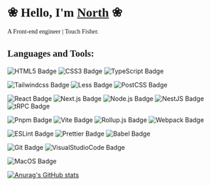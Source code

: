 # &#10048; <span style="font-family:Trebuchet MS;">Hello, I'm [North][homepage-link]</span> &#10048;

<p style="font-family:Georgia;">A Front-end engineer | Touch Fisher.</p>

## <span style="font-family:Trebuchet MS;">Languages and Tools:</span>

![HTML5 Badge][html5-badge]
![CSS3 Badge][css3-badge]
![TypeScript Badge][typescript-badge]

![Tailwindcss Badge][tailwindcss-badge]
![Less Badge][Less-badge]
![PostCSS Badge][postcss-badge]

![React Badge][react-badge]
![Next.js Badge][next.js-badge]
![Node.js Badge][node.js-badge]
![NestJS Badge][NestJS-badge]
![tRPC Badge][tRPC-badge]

![Pnpm Badge][pnpm-badge]
![Vite Badge][vite-badge]
![Rollup.js Badge][rollup.js-badge]
![Webpack Badge][webpack-badge]

![ESLint Badge][eslint-badge]
![Prettier Badge][prettier-badge]
![Babel Badge][babel-badge]

![Git Badge][git-badge]
![VisualStudioCode Badge][visualstudiocode-badge]

<!-- ![InVision Badge][InVision-Badge] -->

![MacOS Badge][macos-badge]

<!-- #region Links -->

[github-link]: https://github.com/Xiaobei-QuQ "GitHub Link"

<!-- #region Site Badges -->

[github-badge]: https://img.shields.io/badge/-@Xiaobei-QuQ-%23181717?style=flat-square&logo=github&logoColor=white "GitHub Badge"
[homepage-link]: https://north-blog.vercel.app/ "Homepage Link"
[npm-badge]: https://img.shields.io/badge/-@Garfield_Lee-%23CB3837?style=flat-square&logo=npm&logoColor=white "NPM Badge"

<!-- #endregion Site Badges -->

<!-- #region Tool Badges -->

[html5-badge]: https://img.shields.io/badge/-HTML5-%23E34F26?style=flat-square&logo=html5&logoColor=white "HTML5 Badge"
[css3-badge]: https://img.shields.io/badge/-CSS3-%231572B6?style=flat-square&logo=css3&logoColor=white "CSS3 Badge"
[typescript-badge]: https://img.shields.io/badge/-TypeScript-%23007ACC?style=flat-square&logo=typescript&logoColor=white "TypeScript Badge"
[git-badge]: https://img.shields.io/badge/-Git-%23F05032?style=flat-square&logo=git&logoColor=white "Git Badge"
[tailwindcss-badge]: https://img.shields.io/badge/-Tailwindcss-%2337bdf8?style=flat-square&logo=Tailwindcss&logoColor=white "Tailwindcss Badge"
[sass-badge]: https://img.shields.io/badge/-Sass-%23CC6699?style=flat-square&logo=sass&logoColor=white "Sass Badge"
[less-badge]: https://img.shields.io/badge/-Less-%2320416c?style=flat-square&logo=less&logoColor=white "Less Badge"
[jest-badge]: https://img.shields.io/badge/-Jest-%23C21325?style=flat-square&logo=jest&logoColor=white "Jest Badge"
[yarn-badge]: https://img.shields.io/badge/-Yarn-%232C8EBB?style=flat-square&logo=yarn&logoColor=white "Yarn Badge"
[pnpm-badge]: https://img.shields.io/badge/-Pnpm-%23fbae00?style=flat-square&logo=pnpm&logoColor=white "Pnpm Badge"
[babel-badge]: https://img.shields.io/badge/-Babel-%23F9DC3E?style=flat-square&logo=babel&logoColor=white "Babel Badge"
[react-badge]: https://img.shields.io/badge/-React-%2361DAFB?style=flat-square&logo=react&logoColor=white "React Badge"
[gatsby-badge]: https://img.shields.io/badge/-Gatsby-%23663399?style=flat-square&logo=gatsby&logoColor=white "Gatsby Badge"
[eslint-badge]: https://img.shields.io/badge/-ESLint-%234B32C3?style=flat-square&logo=eslint&logoColor=white "ESLint Badge"
[postcss-badge]: https://img.shields.io/badge/-PostCSS-%23DD3A0A?style=flat-square&logo=postcss&logoColor=white "PostCSS Badge"
[node.js-badge]: https://img.shields.io/badge/-Node.js-%23339933?style=flat-square&logo=node.js&logoColor=white "Node.js Badge"
[next.js-badge]: https://img.shields.io/badge/-Next.js-%23000000?style=flat-square&logo=next.js&logoColor=white "Next.js Badge"
[NestJS-badge]: https://img.shields.io/badge/-NestJS-%23e0244d?style=flat-square&logo=NestJS&logoColor=white "NestJS Badge"
[tRPC-badge]: https://img.shields.io/badge/-tRPC-%23388ccb?style=flat-square&logo=tRPC&logoColor=white "tRPC Badge"
[webpack-badge]: https://img.shields.io/badge/-Webpack-%238DD6F9?style=flat-square&logo=webpack&logoColor=white "Webpack Badge"
[dotnet-badge]: https://img.shields.io/badge/-.Net-%235C2D91?style=flat-square&logo=.net&logoColor=white ".Net Badge"
[prettier-badge]: https://img.shields.io/badge/-Prettier-%23F7B93E?style=flat-square&logo=prettier&logoColor=white "Prettier Badge"
[storybook-badge]: https://img.shields.io/badge/-Storybook-%23FF4785?style=flat-square&logo=storybook&logoColor=white "Storybook Badge"
[rollup.js-badge]: https://img.shields.io/badge/-Rollup.js-%23EC4A3F?style=flat-square&logo=rollup.js&logoColor=white "Rollup.js Badge"
[vite-badge]: https://img.shields.io/badge/-Vite-%23a760fe?style=flat-square&logo=Vite&logoColor=white "Vite Badge"
[bootstrap-badge]: https://img.shields.io/badge/-Bootstrap-%23563D7C?style=flat-square&logo=bootstrap&logoColor=white "Bootstrap Badge"
[powershell-badge]: https://img.shields.io/badge/-PowerShell-%235391FE?style=flat-square&logo=powershell&logoColor=white "PowerShell Badge"
[visualstudio-badge]: https://img.shields.io/badge/-Visual_Studio-%235C2D91?style=flat-square&logo=visual-studio&logoColor=white "Visual Studio Badge"
[githubactions-badge]: https://img.shields.io/badge/-GitHub_Actions-%232088FF?style=flat-square&logo=github-actions&logoColor=white "GitHub Actions Badge"
[visualstudiocode-badge]: https://img.shields.io/badge/-Visual_Studio_Code-%23007ACC?style=flat-square&logo=visual-studio-code&logoColor=white "Visual Studio Code Badge"
[macos-badge]: https://img.shields.io/badge/-macOS-%23999999?style=flat-square&logo=apple&logoColor=white "macOS Badge"

<!-- #endregion Tool Badges -->

[![Anurag's GitHub stats](https://github-readme-stats.vercel.app/api?username=Xiaobei-QuQ)](https://github.com/anuraghazra/github-readme-stats)

